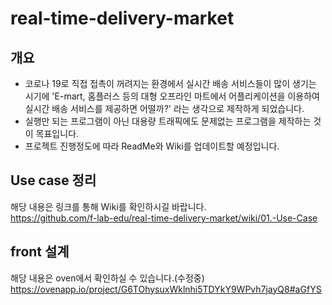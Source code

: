 # real-time-delivery-market

## 개요
* 코로나 19로 직접 접촉이 꺼려지는 환경에서 실시간 배송 서비스들이 많이 생기는 시기에 'E-mart, 홈플러스 등의 대형 오프라인 마트에서 어플리케이션을 이용하여 실시간 배송 서비스를 제공하면 어떨까?' 라는 생각으로 제작하게 되었습니다. 
* 실행만 되는 프로그램이 아닌 대용량 트래픽에도 문제없는 프로그램을 제작하는 것이 목표입니다.
* 프로젝트 진행정도에 따라 ReadMe와 Wiki를 업데이트할 예정입니다.

## Use case 정리

해당 내용은 링크를 통해 Wiki를 확인하시길 바랍니다.    
https://github.com/f-lab-edu/real-time-delivery-market/wiki/01.-Use-Case

## front 설계

해당 내용은 oven에서 확인하실 수 있습니다.(수정중)    
https://ovenapp.io/project/G6TOhysuxWklnhi5TDYkY9WPvh7jayQ8#aGfYS
